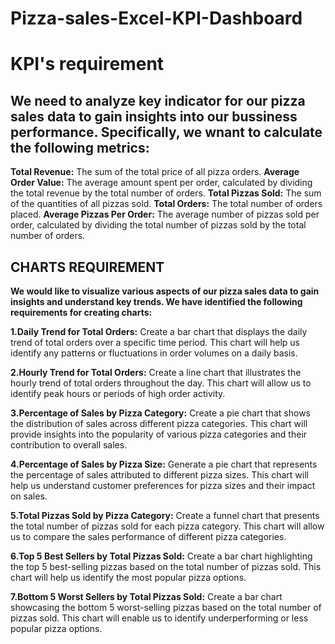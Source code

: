 # Pizza-sales-Excel-KPI-Dashboard
# KPI's requirement
## We need to analyze key indicator for our pizza sales data to gain insights into our bussiness performance. Specifically, we wnant to calculate the following metrics:

**Total Revenue:** The sum of the total price of all pizza orders.
**Average Order Value:** The average amount spent per order, calculated by dividing the total revenue by the total number of orders.
**Total Pizzas Sold:** The sum of the quantities of all pizzas sold.
**Total Orders:** The total number of orders placed.
**Average Pizzas Per Order:** The average number of pizzas sold per order, calculated by dividing the total number of pizzas sold by the total number of orders.
 ## CHARTS REQUIREMENT
 **We would like to visualize various aspects of our pizza sales data to gain insights and understand key trends. We have identified the following requirements for creating charts:**
 
**1.Daily Trend for Total Orders:**
Create a bar chart that displays the daily trend of total orders over a specific time period. This chart will help us identify any patterns or fluctuations in order volumes on a daily basis.

**2.Hourly Trend for Total Orders:**
Create a line chart that illustrates the hourly trend of total orders throughout the day. This chart will allow us to identify peak hours or periods of high order activity.

**3.Percentage of Sales by Pizza Category:**
Create a pie chart that shows the distribution of sales across different pizza categories. This chart will provide insights into the popularity of various pizza categories and their contribution to overall sales.

**4.Percentage of Sales by Pizza Size:**
Generate a pie chart that represents the percentage of sales attributed to different pizza sizes. This chart will help us understand customer preferences for pizza sizes and their impact on sales.

**5.Total Pizzas Sold by Pizza Category:**
Create a funnel chart that presents the total number of pizzas sold for each pizza category. This chart will allow us to compare the sales performance of different pizza categories.

**6.Top 5 Best Sellers by Total Pizzas Sold:**
Create a bar chart highlighting the top 5 best-selling pizzas based on the total number of pizzas sold. This chart will help us identify the most popular pizza options.

**7.Bottom 5 Worst Sellers by Total Pizzas Sold:**
Create a bar chart showcasing the bottom 5 worst-selling pizzas based on the total number of pizzas sold. This chart will enable us to identify underperforming or less popular pizza options.




